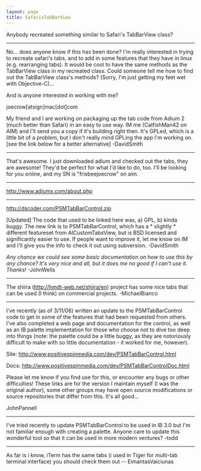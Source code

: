 ```yaml
---
layout: page
title: SafarisTabBarView
---
```


Anybody recreated something similar to Safari's TabBarView class?

----

No... does anyone know if this has been done?  I'm really interested in trying to recreate safari's tabs, and to add in some features that they have in linux (e.g. rearranging tabs).  It would be cool to have the same methods as the TabBarView class in my recreated class. Could someone tell me how to find out the TabBarView class's methods? (Sorry, I'm just getting my feet wet with Objective-C)...

And is anyone interested in working with me?

joecrow[atsign]mac[dot]com

My friend and I are working on packaging up the tab code from Adium 2 (much better than Safari) in an easy to use way. IM me (CatfishMan42 on AIM) and I'll send you a copy if it's building right then. It's GPLed, which is a little bit of a problem, but I don't really mind GPLing the app I'm working on. [see the link below for a better alternative] -DavidSmith

----

That's awesome.  I just downloaded adium and checked out the tabs, they are awesome!  They'd be perfect for what I'd like to do, too.  I'll be looking for you online, and my SN is "frisbeejoecrow" on aim.

----

http://www.adiumx.com/about.php

----

http://dscoder.com/PSMTabBarControl.zip 

[Updated] The code that used to be linked here was, a) GPL, b) kinda buggy. The new link is to PSMTabBarControl, which has a * slightly * different featureset from AICustomTabsView, but is BSD licensed and significantly easier to use. If people want to improve it, let me know on IM and I'll give you the info to check it out using subversion. -DavidSmith

*Any chance we could see some basic documentation on how to use this by any chance? It's very nice and all, but it does me no good if I can't use it. Thanks!* -JohnWells

----

The shiira (http://hmdt-web.net/shiira/en) project has some nice tabs that can be used (I think) on commercial projects. -MichaelBianco

----

I've recently (as of 3/11/06) written an update to the P<nowiki/>SMTabBarControl code to get in some of the features that had been requested from others.  I've also completed a web page and documentation for the control, as well as an IB palette implementation for those who choose not to dive too deep into things (note: the palette could be a little buggy, as they are notoriously difficult to make with so little documentation - it worked for me, however).

Site: http://www.positivespinmedia.com/dev/PSMTabBarControl.html

Docs: http://www.positivespinmedia.com/dev/PSMTabBarControlDoc.html

Please let me know if you find use for this, or encounter any bugs or other difficulties!  These links are for the version I maintain myself (I was the original author), some other groups may have open source modifications or source repositories that differ from this.  It's all good...

JohnPannell

----

I've tried recently to update PSMTabBarControl to be used in IB 3.0 but I'm not familiar enough with creating a palette.  Anyone care to update this wonderful tool so that it can be used in more modern ventures? -todd

----

As far is i know, iTerm has the same tabs (i used in Tiger for multi-tab terminal interface) you should check them out -- EimantasVaiciunas

